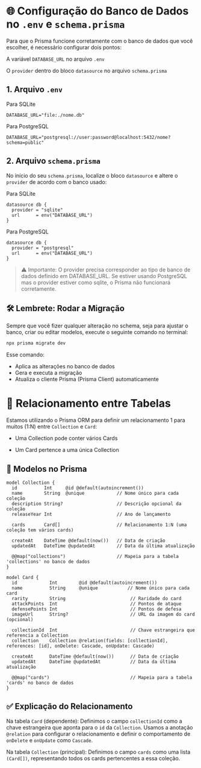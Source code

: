 # 🌐 Configuração do Banco de Dados no `.env` e `schema.prisma`
Para que o Prisma funcione corretamente com o banco de dados que você escolher, é necessário configurar dois pontos:

A variável `DATABASE_URL` no arquivo `.env`

O `provider` dentro do bloco `datasource` no arquivo `schema.prisma`

## 1. Arquivo `.env`

Para SQLite

```env
DATABASE_URL="file:./nome.db"
```

Para PostgreSQL

```env
DATABASE_URL="postgresql://user:password@localhost:5432/nome?schema=public"
```

## 2. Arquivo `schema.prisma`
No início do seu `schema.prisma`, localize o bloco `datasource` e altere o `provider` de acordo com o banco usado:

Para SQLite

```prisma
datasource db {
  provider = "sqlite"
  url      = env("DATABASE_URL")
}
```

Para PostgreSQL

```prisma
datasource db {
  provider = "postgresql"
  url      = env("DATABASE_URL")
}
```

> ⚠️ Importante: O provider precisa corresponder ao tipo de banco de dados definido em DATABASE_URL. Se estiver usando PostgreSQL mas o provider estiver como sqlite, o Prisma não funcionará corretamente.

## 🛠️ Lembrete: Rodar a Migração
Sempre que você fizer qualquer alteração no schema, seja para ajustar o banco, criar ou editar modelos, execute o seguinte comando no terminal:

```bash
npx prisma migrate dev
```

Esse comando:
- Aplica as alterações no banco de dados
- Gera e executa a migração
- Atualiza o cliente Prisma (Prisma Client) automaticamente

# 🔗 Relacionamento entre Tabelas
Estamos utilizando o Prisma ORM para definir um relacionamento 1 para muitos (1:N) entre `Collection` e `Card`:

- Uma Collection pode conter vários Cards

- Um Card pertence a uma única Collection

## 🧩 Modelos no Prisma

```prisma
model Collection {
  id          Int     @id @default(autoincrement())
  name        String  @unique            // Nome único para cada coleção
  description String?                    // Descrição opcional da coleção
  releaseYear Int                        // Ano de lançamento

  cards       Card[]                     // Relacionamento 1:N (uma coleção tem vários cards)

  createAt    DateTime @default(now())   // Data de criação
  updatedAt   DateTime @updatedAt        // Data da última atualização

  @@map("collections")                   // Mapeia para a tabela 'collections' no banco de dados
}

model Card {
  id            Int        @id @default(autoincrement())
  name          String     @unique           // Nome único para cada card
  rarity        String                        // Raridade do card
  attackPoints  Int                           // Pontos de ataque
  defensePoints Int                           // Pontos de defesa
  imageUrl      String?                       // URL da imagem do card (opcional)

  collectionId  Int                           // Chave estrangeira que referencia a Collection
  collection    Collection @relation(fields: [collectionId], references: [id], onDelete: Cascade, onUpdate: Cascade)

  createAt      DateTime @default(now())      // Data de criação
  updatedAt     DateTime @updatedAt           // Data da última atualização

  @@map("cards")                              // Mapeia para a tabela 'cards' no banco de dados
}
```

## ✅ Explicação do Relacionamento

Na tabela `Card` (dependente):
Definimos o campo `collectionId` como a chave estrangeira que aponta para o `id` da `Collection`.
Usamos a anotação `@relation` para configurar o relacionamento e definir o comportamento de `onDelete` e `onUpdate` como `Cascade`.

Na tabela `Collection` (principal):
Definimos o campo `cards` como uma lista `(Card[])`, representando todos os cards pertencentes a essa coleção.
